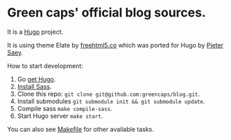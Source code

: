 # Green caps' official blog sources.

It is a [Hugo](http://gohugo.io/) project.

It is using theme Elate by [freehtml5.co](https://freehtml5.co/) which was ported for Hugo by [Pieter Saey](http://saey55.gitlab.io/pietercv/).

How to start development:

1. Go [get Hugo](http://gohugo.io/overview/installing/).
2. [Install Sass](http://sass-lang.com/install).
3. Clone this repo: `git clone git@github.com:greencaps/blog.git`.
4. Install submodules `git submodule init && git submodule update`.
5. Compile sass `make compile-sass`.
6. Start Hugo server `make start`.

You can also see [Makefile](/Makefile) for other available tasks.
